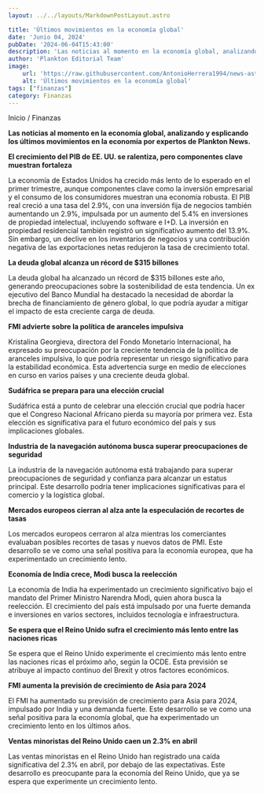 ```yaml
---
layout: ../../layouts/MarkdownPostLayout.astro

title: 'Últimos movimientos en la economía global'
date: 'Junio 04, 2024'
pubDate: '2024-06-04T15:43:00'
description: 'Las noticias al momento en la economía global, analizando y esplicando los últimos movimientos en la economía por expertos de Plankton News.'
author: 'Plankton Editorial Team'
image:
    url: 'https://raw.githubusercontent.com/AntonioHerrera1994/news-astro/master/src/assets/finanzas/finanzas36.webp'
    alt: 'Últimos movimientos en la economía global'
tags: ["finanzas"]
category: Finanzas
---
```


<span><a href="/" style="text-decoration:none;color:#0F1416">Inicio</a> / <a href="/finanzas" style="text-decoration:none;color:#0F1416">Finanzas</a></span>


<p style="font-weight: bold;">Las noticias al momento en la economía global, analizando y esplicando los últimos movimientos en la economía por expertos de Plankton News.</p>

**El crecimiento del PIB de EE. UU. se ralentiza, pero componentes clave muestran fortaleza**

La economía de Estados Unidos ha crecido más lento de lo esperado en el primer trimestre, aunque componentes clave como la inversión empresarial y el consumo de los consumidores muestran una economía robusta. El PIB real creció a una tasa del 2.9%, con una inversión fija de negocios también aumentando un 2.9%, impulsada por un aumento del 5.4% en inversiones de propiedad intelectual, incluyendo software e I+D. La inversión en propiedad residencial también registró un significativo aumento del 13.9%. Sin embargo, un declive en los inventarios de negocios y una contribución negativa de las exportaciones netas redujeron la tasa de crecimiento total.

**La deuda global alcanza un récord de $315 billones**

La deuda global ha alcanzado un récord de $315 billones este año, generando preocupaciones sobre la sostenibilidad de esta tendencia. Un ex ejecutivo del Banco Mundial ha destacado la necesidad de abordar la brecha de financiamiento de género global, lo que podría ayudar a mitigar el impacto de esta creciente carga de deuda.

**FMI advierte sobre la política de aranceles impulsiva**

Kristalina Georgieva, directora del Fondo Monetario Internacional, ha expresado su preocupación por la creciente tendencia de la política de aranceles impulsiva, lo que podría representar un riesgo significativo para la estabilidad económica. Esta advertencia surge en medio de elecciones en curso en varios países y una creciente deuda global.

**Sudáfrica se prepara para una elección crucial**

Sudáfrica está a punto de celebrar una elección crucial que podría hacer que el Congreso Nacional Africano pierda su mayoría por primera vez. Esta elección es significativa para el futuro económico del país y sus implicaciones globales.

**Industria de la navegación autónoma busca superar preocupaciones de seguridad**

La industria de la navegación autónoma está trabajando para superar preocupaciones de seguridad y confianza para alcanzar un estatus principal. Este desarrollo podría tener implicaciones significativas para el comercio y la logística global.

**Mercados europeos cierran al alza ante la especulación de recortes de tasas**

Los mercados europeos cerraron al alza mientras los comerciantes evaluaban posibles recortes de tasas y nuevos datos de PMI. Este desarrollo se ve como una señal positiva para la economía europea, que ha experimentado un crecimiento lento.

**Economía de India crece, Modi busca la reelección**

La economía de India ha experimentado un crecimiento significativo bajo el mandato del Primer Ministro Narendra Modi, quien ahora busca la reelección. El crecimiento del país está impulsado por una fuerte demanda e inversiones en varios sectores, incluidos tecnología e infraestructura.

**Se espera que el Reino Unido sufra el crecimiento más lento entre las naciones ricas**

Se espera que el Reino Unido experimente el crecimiento más lento entre las naciones ricas el próximo año, según la OCDE. Esta previsión se atribuye al impacto continuo del Brexit y otros factores económicos.

**FMI aumenta la previsión de crecimiento de Asia para 2024**

El FMI ha aumentado su previsión de crecimiento para Asia para 2024, impulsado por India y una demanda fuerte. Este desarrollo se ve como una señal positiva para la economía global, que ha experimentado un crecimiento lento en los últimos años.

**Ventas minoristas del Reino Unido caen un 2.3% en abril**

Las ventas minoristas en el Reino Unido han registrado una caída significativa del 2.3% en abril, por debajo de las expectativas. Este desarrollo es preocupante para la economía del Reino Unido, que ya se espera que experimente un crecimiento lento.